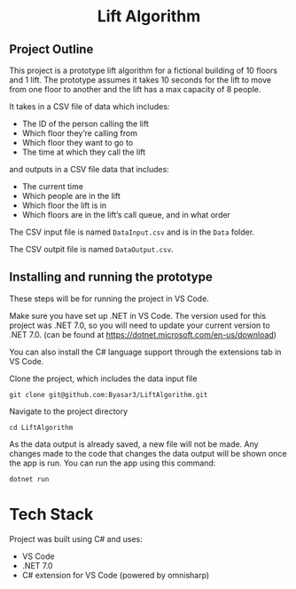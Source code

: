 <h1 align="center">Lift Algorithm </h1>

## Project Outline

This project is a prototype lift algorithm for a fictional building of 10 floors and 1 lift. The prototype assumes it takes 10 seconds for the lift to move from one floor to another and the lift has a max capacity of 8 people.

It takes in a CSV file of data which includes:
- The ID of the person calling the lift 
- Which floor they’re calling from
- Which floor they want to go to
- The time at which they call the lift

and outputs in a CSV file data that includes:
- The current time
- Which people are in the lift
- Which floor the lift is in
- Which floors are in the lift’s call queue, and in what order

The CSV input file is named `DataInput.csv` and is in the `Data` folder.

The CSV outpit file is named `DataOutput.csv`.

## Installing and running the prototype

These steps will be for running the project in VS Code.

Make sure you have set up .NET in VS Code. The version used for this project was .NET 7.0, so you will need to update your current version to .NET 7.0. (can be found at https://dotnet.microsoft.com/en-us/download)

You can also install the C# language support through the extensions tab in VS Code.

Clone the project, which includes the data input file
```
git clone git@github.com:Byasar3/LiftAlgorithm.git
```

Navigate to the project directory
```
cd LiftAlgorithm
```
As the data output is already saved, a new file will not be made. Any changes made to the code that changes the data output will be shown once the app is run. You can run the app using this command:
```
dotnet run
```
# Tech Stack
Project was built using C# and uses:

- VS Code
- .NET 7.0
- C# extension for VS Code (powered by omnisharp)


